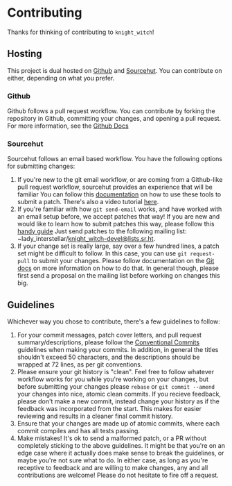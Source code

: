 # Contributing
Thanks for thinking of contributing to `knight_witch`!

## Hosting
This project is dual hosted on [Github](https://github.com/VeeDeltaVee/knight_witch)
and [Sourcehut](https://sr.ht/~lady_interstellar/knight_witch/). You can
contribute on either, depending on what you prefer.

### Github
Github follows a pull request workflow. You can contribute by forking the
repository in Github, committing your changes, and opening a pull request. For
more information, see the [Github Docs](https://docs.github.com/en/get-started/quickstart/contributing-to-projects)

### Sourcehut
Sourcehut follows an email based workflow. You have the following options for
submitting changes:

1. If you're new to the git email workflow, or are coming from a Github-like
   pull request workflow, sourcehut provides an experience that will be familiar
   You can follow this [documentation](https://man.sr.ht/git.sr.ht/send-email.md)
   on how to use these tools to submit a patch. There's also a video tutorial
   [here](https://spacepub.space/w/ad258d23-0ac6-488c-83fc-2bacf578de3a).
2. If you're familiar with how `git send-email` works, and have worked with an
   email setup before, we accept patches that way! If you are new and would like
   to learn how to submit patches this way, please follow this [handy
   guide](https://git-send-email.io/) Just send patches to the following mailing
   list: ~lady_interstellar/knight_witch-devel@lists.sr.ht.
3. If your change set is really large, say over a few hundred lines, a patch set
   might be difficult to follow. In this case, you can use `git request-pull` to
   submit your changes. Please follow documentation on the
   [Git docs](https://git-scm.com/docs/git-request-pull) on more information on how
   to do that. In general though, please first send a proposal on the mailing list
   before working on changes this big.

## Guidelines
Whichever way you chose to contribute, there's a few guidelines to follow:

1. For your commit messages, patch cover letters, and pull request
   summary/descriptions, please follow the [Conventional Commits](https://www.conventionalcommits.org)
   guidelines when making your commits. In addition, in general the titles
   shouldn't exceed 50 characters, and the descriptions should be wrapped at 72
   lines, as per git conventions.
2. Please ensure your git history is "clean". Feel free to follow whatever
   workflow works for you while you're working on your changes, but before
   submitting your changes please `rebase` or `git commit --amend` your changes
   into nice, atomic clean commits. If you recieve feedback, please don't make a
   new commit, instead change your history as if the feedback was incorporated
   from the start. This makes for easier reviewing and results in a cleaner
   final commit history.
3. Ensure that your changes are made up of atomic commits, where each commit
   compiles and has all tests passing.
4. Make mistakes! It's ok to send a malformed patch, or a PR without completely
   sticking to the above guidelines. It might be that you're on an edge case
   where it actually does make sense to break the guidelines, or maybe you're
   not sure what to do. In either case, as long as you're receptive to feedback
   and are willing to make changes, any and all contributions are welcome!
   Please do not hesitate to fire off a request.
